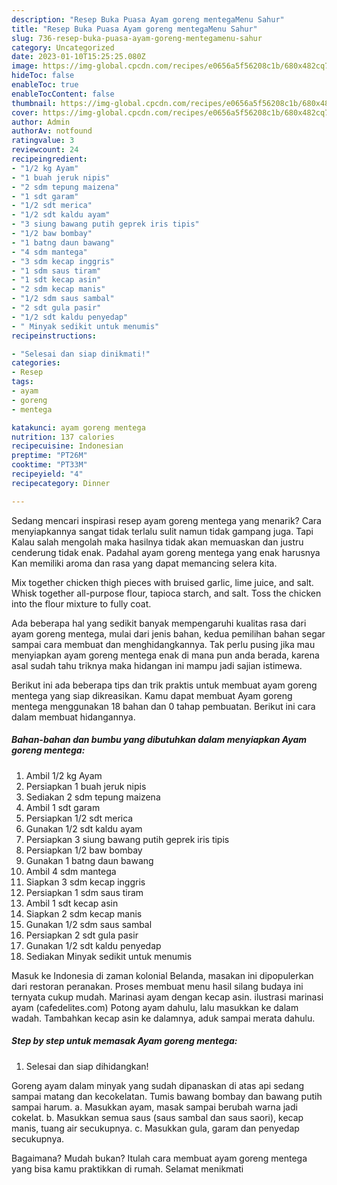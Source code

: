 ```yaml
---
description: "Resep Buka Puasa Ayam goreng mentegaMenu Sahur"
title: "Resep Buka Puasa Ayam goreng mentegaMenu Sahur"
slug: 736-resep-buka-puasa-ayam-goreng-mentegamenu-sahur
category: Uncategorized
date: 2023-01-10T15:25:25.080Z
image: https://img-global.cpcdn.com/recipes/e0656a5f56208c1b/680x482cq70/ayam-goreng-mentega-foto-resep-utama.jpg
hideToc: false
enableToc: true
enableTocContent: false
thumbnail: https://img-global.cpcdn.com/recipes/e0656a5f56208c1b/680x482cq70/ayam-goreng-mentega-foto-resep-utama.jpg
cover: https://img-global.cpcdn.com/recipes/e0656a5f56208c1b/680x482cq70/ayam-goreng-mentega-foto-resep-utama.jpg
author: Admin
authorAv: notfound
ratingvalue: 3
reviewcount: 24
recipeingredient:
- "1/2 kg Ayam"
- "1 buah jeruk nipis"
- "2 sdm tepung maizena"
- "1 sdt garam"
- "1/2 sdt merica"
- "1/2 sdt kaldu ayam"
- "3 siung bawang putih geprek iris tipis"
- "1/2 baw bombay"
- "1 batng daun bawang"
- "4 sdm mantega"
- "3 sdm kecap inggris"
- "1 sdm saus tiram"
- "1 sdt kecap asin"
- "2 sdm kecap manis"
- "1/2 sdm saus sambal"
- "2 sdt gula pasir"
- "1/2 sdt kaldu penyedap"
- " Minyak sedikit untuk menumis"
recipeinstructions:

- "Selesai dan siap dinikmati!"
categories:
- Resep
tags:
- ayam
- goreng
- mentega

katakunci: ayam goreng mentega 
nutrition: 137 calories
recipecuisine: Indonesian
preptime: "PT26M"
cooktime: "PT33M"
recipeyield: "4"
recipecategory: Dinner

---
```



Sedang mencari inspirasi resep ayam goreng mentega yang menarik? Cara menyiapkannya sangat tidak terlalu sulit namun tidak gampang juga. Tapi Kalau salah mengolah maka hasilnya tidak akan memuaskan dan justru cenderung tidak enak. Padahal ayam goreng mentega yang enak harusnya Kan memiliki aroma dan rasa yang dapat memancing selera kita.


Mix together chicken thigh pieces with bruised garlic, lime juice, and salt. Whisk together all-purpose flour, tapioca starch, and salt. Toss the chicken into the flour mixture to fully coat.

Ada beberapa hal yang sedikit banyak mempengaruhi kualitas rasa dari ayam goreng mentega, mulai dari jenis bahan, kedua pemilihan bahan segar sampai cara membuat dan menghidangkannya. Tak perlu pusing jika mau menyiapkan ayam goreng mentega enak di mana pun anda berada, karena asal sudah tahu triknya maka hidangan ini mampu jadi sajian istimewa.


Berikut ini ada beberapa tips dan trik praktis untuk membuat ayam goreng mentega yang siap dikreasikan. Kamu dapat membuat Ayam goreng mentega menggunakan 18 bahan dan 0 tahap pembuatan. Berikut ini cara dalam membuat hidangannya.

<!--inarticleads1-->

##### Bahan-bahan dan bumbu yang dibutuhkan dalam menyiapkan Ayam goreng mentega:

1. Ambil 1/2 kg Ayam
1. Persiapkan 1 buah jeruk nipis
1. Sediakan 2 sdm tepung maizena
1. Ambil 1 sdt garam
1. Persiapkan 1/2 sdt merica
1. Gunakan 1/2 sdt kaldu ayam
1. Persiapkan 3 siung bawang putih geprek iris tipis
1. Persiapkan 1/2 baw bombay
1. Gunakan 1 batng daun bawang
1. Ambil 4 sdm mantega
1. Siapkan 3 sdm kecap inggris
1. Persiapkan 1 sdm saus tiram
1. Ambil 1 sdt kecap asin
1. Siapkan 2 sdm kecap manis
1. Gunakan 1/2 sdm saus sambal
1. Persiapkan 2 sdt gula pasir
1. Gunakan 1/2 sdt kaldu penyedap
1. Sediakan  Minyak sedikit untuk menumis


Masuk ke Indonesia di zaman kolonial Belanda, masakan ini dipopulerkan dari restoran peranakan. Proses membuat menu hasil silang budaya ini ternyata cukup mudah. Marinasi ayam dengan kecap asin. ilustrasi marinasi ayam (cafedelites.com) Potong ayam dahulu, lalu masukkan ke dalam wadah. Tambahkan kecap asin ke dalamnya, aduk sampai merata dahulu. 

<!--inarticleads2-->

##### Step by step untuk memasak Ayam goreng mentega:


1. Selesai dan siap dihidangkan!

Goreng ayam dalam minyak yang sudah dipanaskan di atas api sedang sampai matang dan kecokelatan. Tumis bawang bombay dan bawang putih sampai harum. a. Masukkan ayam, masak sampai berubah warna jadi cokelat. b. Masukkan semua saus (saus sambal dan saus saori), kecap manis, tuang air secukupnya. c. Masukkan gula, garam dan penyedap secukupnya. 

Bagaimana? Mudah bukan? Itulah cara membuat ayam goreng mentega yang bisa kamu praktikkan di rumah. Selamat menikmati
